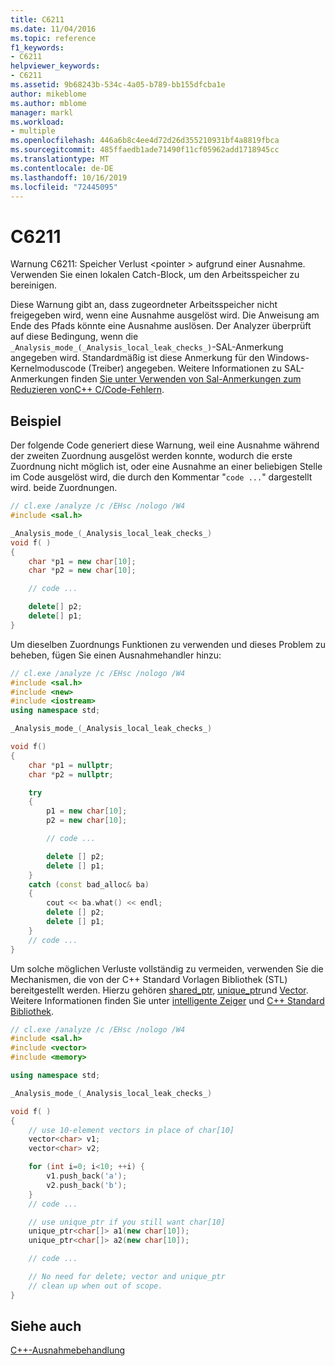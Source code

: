 ```yaml
---
title: C6211
ms.date: 11/04/2016
ms.topic: reference
f1_keywords:
- C6211
helpviewer_keywords:
- C6211
ms.assetid: 9b68243b-534c-4a05-b789-bb155dfcba1e
author: mikeblome
ms.author: mblome
manager: markl
ms.workload:
- multiple
ms.openlocfilehash: 446a6b8c4ee4d72d26d355210931bf4a8819fbca
ms.sourcegitcommit: 485ffaedb1ade71490f11cf05962add1718945cc
ms.translationtype: MT
ms.contentlocale: de-DE
ms.lasthandoff: 10/16/2019
ms.locfileid: "72445095"
---
```

# <a name="c6211"></a>C6211
Warnung C6211: Speicher Verlust \<pointer > aufgrund einer Ausnahme. Verwenden Sie einen lokalen Catch-Block, um den Arbeitsspeicher zu bereinigen.

 Diese Warnung gibt an, dass zugeordneter Arbeitsspeicher nicht freigegeben wird, wenn eine Ausnahme ausgelöst wird. Die Anweisung am Ende des Pfads könnte eine Ausnahme auslösen. Der Analyzer überprüft auf diese Bedingung, wenn die `_Analysis_mode_(_Analysis_local_leak_checks_)`-SAL-Anmerkung angegeben wird. Standardmäßig ist diese Anmerkung für den Windows-Kernelmoduscode (Treiber) angegeben. Weitere Informationen zu SAL-Anmerkungen finden [Sie unter Verwenden von Sal-Anmerkungen zum Reduzieren vonC++ C/Code-Fehlern](../code-quality/using-sal-annotations-to-reduce-c-cpp-code-defects.md).

## <a name="example"></a>Beispiel
 Der folgende Code generiert diese Warnung, weil eine Ausnahme während der zweiten Zuordnung ausgelöst werden konnte, wodurch die erste Zuordnung nicht möglich ist, oder eine Ausnahme an einer beliebigen Stelle im Code ausgelöst wird, die durch den Kommentar "`code ...`" dargestellt wird. beide Zuordnungen.

```cpp
// cl.exe /analyze /c /EHsc /nologo /W4
#include <sal.h>

_Analysis_mode_(_Analysis_local_leak_checks_)
void f( )
{
    char *p1 = new char[10];
    char *p2 = new char[10];

    // code ...

    delete[] p2;
    delete[] p1;
}
```

 Um dieselben Zuordnungs Funktionen zu verwenden und dieses Problem zu beheben, fügen Sie einen Ausnahmehandler hinzu:

```cpp
// cl.exe /analyze /c /EHsc /nologo /W4
#include <sal.h>
#include <new>
#include <iostream>
using namespace std;

_Analysis_mode_(_Analysis_local_leak_checks_)

void f()
{
    char *p1 = nullptr;
    char *p2 = nullptr;

    try
    {
        p1 = new char[10];
        p2 = new char[10];

        // code ...

        delete [] p2;
        delete [] p1;
    }
    catch (const bad_alloc& ba)
    {
        cout << ba.what() << endl;
        delete [] p2;
        delete [] p1;
    }
    // code ...
}
```

 Um solche möglichen Verluste vollständig zu vermeiden, verwenden Sie die Mechanismen, die von der C++ Standard Vorlagen Bibliothek (STL) bereitgestellt werden. Hierzu gehören [shared_ptr](/cpp/standard-library/shared-ptr-class), [unique_ptr](/cpp/standard-library/unique-ptr-class)und [Vector](/cpp/standard-library/vector). Weitere Informationen finden Sie unter [intelligente Zeiger](/cpp/cpp/smart-pointers-modern-cpp) und [ C++ Standard Bibliothek](/cpp/standard-library/cpp-standard-library-reference).

```cpp
// cl.exe /analyze /c /EHsc /nologo /W4
#include <sal.h>
#include <vector>
#include <memory>

using namespace std;

_Analysis_mode_(_Analysis_local_leak_checks_)

void f( )
{
    // use 10-element vectors in place of char[10]
    vector<char> v1;
    vector<char> v2;

    for (int i=0; i<10; ++i) {
        v1.push_back('a');
        v2.push_back('b');
    }
    // code ...

    // use unique_ptr if you still want char[10]
    unique_ptr<char[]> a1(new char[10]);
    unique_ptr<char[]> a2(new char[10]);

    // code ...

    // No need for delete; vector and unique_ptr
    // clean up when out of scope.
}
```

## <a name="see-also"></a>Siehe auch
 [C++-Ausnahmebehandlung](/cpp/cpp/cpp-exception-handling)
